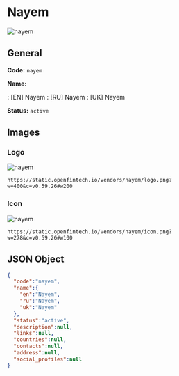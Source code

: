 
# Nayem 
![nayem](https://static.openfintech.io/vendors/nayem/logo.png?w=400&c=v0.59.26#w200)  

## General 
 
**Code:** `nayem` 
 
**Name:** 
 
:	[EN] Nayem 
:	[RU] Nayem 
:	[UK] Nayem 
 
**Status:** `active` 
 

## Images 

### Logo 
 
![nayem](https://static.openfintech.io/vendors/nayem/logo.png?w=400&c=v0.59.26#w200)  

```
https://static.openfintech.io/vendors/nayem/logo.png?w=400&c=v0.59.26#w200
```  

### Icon 
 
![nayem](https://static.openfintech.io/vendors/nayem/icon.png?w=278&c=v0.59.26#w100)  

```
https://static.openfintech.io/vendors/nayem/icon.png?w=278&c=v0.59.26#w100
```  

## JSON Object 

```json
{
  "code":"nayem",
  "name":{
    "en":"Nayem",
    "ru":"Nayem",
    "uk":"Nayem"
  },
  "status":"active",
  "description":null,
  "links":null,
  "countries":null,
  "contacts":null,
  "address":null,
  "social_profiles":null
}
```  
